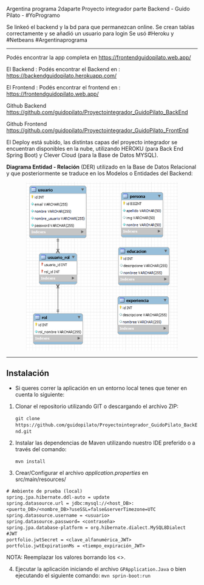 Argentina programa 2daparte Proyecto integrador parte Backend - Guido Pilato - #YoProgramo

Se linkeó el backend y la bd para que permanezcan online. Se crean tablas correctamente y se añadió un usuario para login Se usó #Heroku y #Netbeans #Argentinaprograma

----

Podés encontrar la app completa en https://frontendguidopilato.web.app/

El Backend :
Podés encontrar el Backend en : https://backendguidopilato.herokuapp.com/

El Frontend :
Podés encontrar el frontend en : https://frontendguidopilato.web.app/

Github Backend
https://github.com/guidopilato/Proyectointegrador_GuidoPilato_BackEnd

Github Frontend
https://github.com/guidopilato/Proyectointegrador_GuidoPilato_FrontEnd

El Deploy está subido,
las distintas capas del proyecto integrador se encuentran disponibles en la nube,
utilizando HEROKU (para Back End Spring Boot) y Clever Cloud (para la Base de Datos MYSQL). 

**Diagrama Entidad - Relación** (DER) utilizado en la Base de Datos Relacional y que posteriormente se traduce en los Modelos o Entidades del Backend:

<div align="center">
<img src="https://github.com/guidopilato/Proyectointegrador_GuidoPilato_BackEnd/blob/master/MySQLWorkbench.png" width="400px">
</div>

------

## Instalación
- Si queres correr la aplicación en un entorno local tenes que tener en cuenta lo siguiente: 

1. Clonar el repositorio utilizando GIT o descargando el archivo ZIP:

    `git clone https://github.com/guidopilato/Proyectointegrador_GuidoPilato_BackEnd.git`

2. Instalar las dependencias de Maven utilizando nuestro IDE preferido o a través del comando:

    `mvn install`

3. Crear/Configurar el archivo _application.properties_ en src/main/resources/

```properties
# Ambiente de prueba (local)
spring.jpa.hibernate.ddl-auto = update
spring.datasource.url = jdbc:mysql://<host_DB>:<puerto_DB>/<nombre_DB>?useSSL=false&serverTimezone=UTC
spring.datasource.username = <usuario>
spring.datasource.password= <contraseña>
spring.jpa.database-platform = org.hibernate.dialect.MySQL8Dialect
#JWT
portfolio.jwtSecret = <clave_alfanumérica_JWT>
portfolio.jwtExpirationMs = <tiempo_expiración_JWT> 
```
NOTA: Reemplazar los valores borrando los <>.

4. Ejecutar la aplicación iniciando el archivo `GPApplication.Java` o bien ejecutando el siguiente comando:
    `mvn sprin-boot:run`
